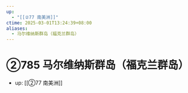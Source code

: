 ```yaml
---
up:
  - "[[②77 南美洲]]"
ctime: 2025-03-01T13:24:39+08:00
aliases:
  - 马尔维纳斯群岛（福克兰群岛）
---
```


# ②785 马尔维纳斯群岛（福克兰群岛）

- up: [[②77 南美洲]]
